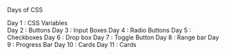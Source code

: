 Days of CSS

Day 1 : CSS Variables <br>
Day 2 : Buttons
Day 3 : Input Boxes
Day 4 : Radio Buttons
Day 5 : Checkboxes
Day 6 : Drop box
Day 7 : Toggle Button
Day 8 : Range bar
Day 9 : Progress Bar
Day 10 : Cards
Day 11 : Cards